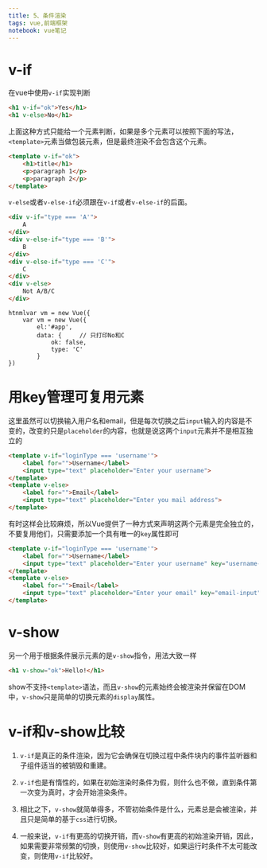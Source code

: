 ```yaml
---
title: 5、条件渲染
tags: vue,前端框架
notebook: vue笔记
---
```


# v-if

在vue中使用`v-if`实现判断
```html
<h1 v-if="ok">Yes</h1>
<h1 v-else>No</h1>
```

上面这种方式只能给一个元素判断，如果是多个元素可以按照下面的写法，`<template>`元素当做包装元素，但是最终渲染不会包含这个元素。

```html
<template v-if="ok">
    <h1>title</h1>
    <p>paragraph 1</p>
    <p>paragraph 2</p>
</template>
```

`v-else`或者`v-else-if`必须跟在`v-if`或者`v-else-if`的后面。

```html
<div v-if="type === 'A'">
    A
</div>
<div v-else-if="type === 'B'">
    B
</div>
<div v-else-if="type === 'C'">
    C
</div>
<div v-else>
    Not A/B/C
</div>
```   

```
htnmlvar vm = new Vue({
    var vm = new Vue({
        el:'#app',
        data: {     // 只打印No和C
            ok: false,
            type: 'C'
        }
})
```

# 用key管理可复用元素

这里虽然可以切换输入用户名和email，但是每次切换之后`input`输入的内容是不变的，改变的只是`placeholder`的内容，也就是说这两个`input`元素并不是相互独立的

```html
<template v-if="loginType === 'username'">
    <label for="">Username</label>
    <input type="text" placeholder="Enter your username">
</template>
<template v-else>
    <label for="">Email</label>
    <input type="text" placeholder="Enter you mail address">
</template>
```

有时这样会比较麻烦，所以Vue提供了一种方式来声明这两个元素是完全独立的，不要复用他们，只需要添加一个具有唯一的`key`属性即可

```html
<template v-if="loginType === 'username'">
    <label for="">Username</label>
    <input type="text" placeholder="Enter your username" key="username-input">
</template>
<template v-else>
    <label for="">Email</label>
    <input type="text" placeholder="Enter your email" key="email-input">
</template>
```

# v-show

另一个用于根据条件展示元素的是`v-show`指令，用法大致一样

```html
<h1 v-show="ok">Hello!</h1>
```

show不支持`<template>`语法，而且`v-show`的元素始终会被渲染并保留在DOM中，`v-show`只是简单的切换元素的`display`属性。

# v-if和v-show比较

1. `v-if`是真正的条件渲染，因为它会确保在切换过程中条件块内的事件监听器和子组件适当的被销毁和重建。

2. `v-if`也是有惰性的，如果在初始渲染时条件为假，则什么也不做，直到条件第一次变为真时，才会开始渲染条件。

3.  相比之下，`v-show`就简单得多，不管初始条件是什么，元素总是会被渲染，并且只是简单的基于`css`进行切换。

4. 一般来说，`v-if`有更高的切换开销，而`v-show`有更高的初始渲染开销，因此，如果需要非常频繁的切换，则使用`v-show`比较好，如果运行时条件不太可能改变，则使用`v-if`比较好。
